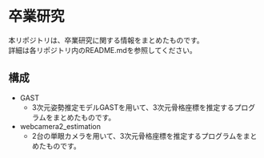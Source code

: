 # 卒業研究
本リポジトリは、卒業研究に関する情報をまとめたものです。  
詳細は各リポジトリ内のREADME.mdを参照してください。
## 構成
* GAST
    - 3次元姿勢推定モデルGASTを用いて、3次元骨格座標を推定するプログラムをまとめたものです。
* webcamera2_estimation
    - 2台の単眼カメラを用いて、3次元骨格座標を推定するプログラムをまとめたものです。